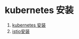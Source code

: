 # kubernetes 安装
1. [kubernetes 安装](https://kubernetes.io/zh-cn/docs/tasks/tools/install-kubectl-linux/)
2. [istio安装](https://istio.io/latest/zh/docs/setup/install/istioctl/)